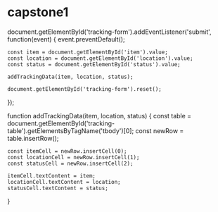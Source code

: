 # capstone1
document.getElementById('tracking-form').addEventListener('submit', function(event) {
    event.preventDefault();

    const item = document.getElementById('item').value;
    const location = document.getElementById('location').value;
    const status = document.getElementById('status').value;

    addTrackingData(item, location, status);

    document.getElementById('tracking-form').reset();
});

function addTrackingData(item, location, status) {
    const table = document.getElementById('tracking-table').getElementsByTagName('tbody')[0];
    const newRow = table.insertRow();

    const itemCell = newRow.insertCell(0);
    const locationCell = newRow.insertCell(1);
    const statusCell = newRow.insertCell(2);

    itemCell.textContent = item;
    locationCell.textContent = location;
    statusCell.textContent = status;
}
